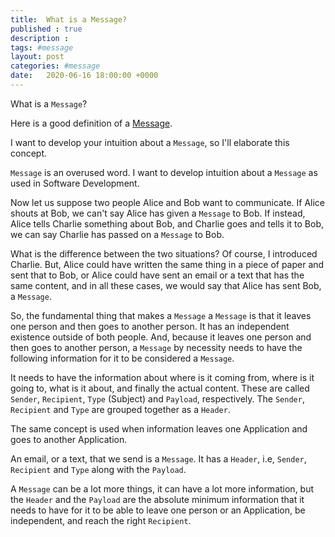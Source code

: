 ```yaml
---
title:  What is a Message?
published : true
description : 
tags: #message
layout: post
categories: #message
date:   2020-06-16 18:00:00 +0000
---
```

What is a `Message`?

Here is a good definition of a [Message](https://www.enterpriseintegrationpatterns.com/patterns/messaging/Message.html).

I want to develop your intuition about a `Message`, so I'll elaborate this concept.

`Message` is an overused word. I want to develop intuition about a `Message` as used in Software Development.

Now let us suppose two people Alice and Bob want to communicate. If Alice shouts at Bob, we can't say Alice has given a `Message` to Bob. If instead, Alice tells Charlie something about Bob, and Charlie goes and tells it to Bob, we can say Charlie has passed on a `Message` to Bob. 

What is the difference between the two situations? Of course, I introduced Charlie. But, Alice could have written the same thing in a piece of paper and sent that to Bob, or Alice could have sent an email or a text that has the same content, and in all these cases, we would say that Alice has sent Bob, a `Message`.

So, the fundamental thing that makes a `Message` a `Message` is that it leaves one person and then goes to another person. It has an independent existence outside of both people. And, because it leaves one person and then goes to another person, a `Message` by necessity needs to have the following information for it to be considered a `Message`.

It needs to have the information about where is it coming from, where is it going to, what is it about, and finally the actual content. These are called `Sender`, `Recipient`, `Type` (Subject) and `Payload`, respectively. The `Sender`, `Recipient` and `Type` are grouped together as a `Header`. 

The same concept is used when information leaves one Application and goes to another Application. 

An email, or a text, that we send is a `Message`. It has a `Header`, i.e, `Sender`, `Recipient` and `Type` along with the `Payload`.

A `Message` can be a lot more things, it can have a lot more information, but the `Header` and the `Payload` are the absolute minimum information that it needs to have for it to be able to leave one person or an Application, be independent, and reach the right `Recipient`.

